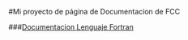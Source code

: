 #Mi proyecto de página de Documentacion de FCC

###[Documentacion Lenguaje Fortran](https://ch4rli3gg.github.io/Proyecto-de-pagina-de-documentacion/)